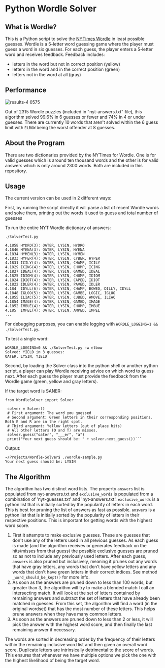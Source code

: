 # Python Wordle Solver

## What is Wordle?
This is a Python script to solve the [NYTimes Wordle](https://www.nytimes.com/games/wordle/index.html) in least possible guesses. Wordle is a 5-letter word guessing game where the player must guess a word in six guesses. For each guess, the player enters a 5-letter word and receives feedback. Feedback includes:
- letters in the word but not in correct position (yellow)
- letters in the word and in the correct position (green)
- letters not in the word at all (gray)

## Performance
![results-4 0575](https://user-images.githubusercontent.com/11002/182266138-b42cf540-0fdf-4677-be6f-9427df93e005.png)

Out of 2315 Wordle puzzles (included in "nyt-answers.txt" file), this algorithm solved 99.6% in 6 guesses or fewer and 74% in 4 or under guesses. There are currently 10 words that aren't solved within the 6 guess limit with `ELBOW` being the worst offender at 8 guesses.

## About the Program
There are two dictionaries provided by the NYTimes for Wordle. One is for valid guesses which is around ten thousand words and the other is for valid answers which is only around 2300 words. Both are included in this repository.

## Usage
The current version can be used in 2 different ways:

First, by running the script directly it will parse a list of recent Wordle words and solve them, printing out the words it used to guess and total number of guesses

To run the entire NYT Wordle dictionary of answers:
```
./SolverTest.py 
```

```
4.1858 HYDRO(3): OATER, LYSIN, HYDRO
4.1846 HYENA(3): OATER, LYSIN, HYENA
4.1834 HYMEN(3): OATER, LYSIN, HYMEN
4.1833 HYPER(4): OATER, LYSIN, CYBER, HYPER
4.1831 ICILY(4): OATER, LYSIN, CHAMP, ICILY
4.1829 ICING(4): OATER, LYSIN, CHUMP, ICING
4.1827 IDEAL(4): OATER, LYSIN, GAMED, IDEAL
4.1825 IDIOM(4): OATER, LYSIN, CHUMP, IDIOM
4.1824 IDIOT(4): OATER, LYSIN, CAPED, IDIOT
4.1822 IDLER(4): OATER, LYSIN, PAVED, IDLER
4.184  IDYLL(6): OATER, LYSIN, CHAMP, BOWED, DILLY, IDYLL
4.1848 IGLOO(5): OATER, LYSIN, GAMBE, LOGIC, IGLOO
4.1855 ILIAC(5): OATER, LYSIN, CUBED, AMOVE, ILIAC
4.1854 IMAGE(4): OATER, LYSIN, GAMED, IMAGE
4.1852 IMBUE(4): OATER, LYSIN, CHUMP, IMBUE
4.185  IMPEL(4): OATER, LYSIN, AMPED, IMPEL
...
```

For debugging purposes, you can enable logging with `WORDLE_LOGGING=1 && ./SolverTest.py`.

To test a single word:
```
WORDLE_LOGGING=0 && ./SolverTest.py -w elbow
Solved: YIELD in 3 guesses: 
OATER, LYSIN, YIELD
```

Second, by loading the Solver class into the python shell or another python script, a player can play Wordle receiving advice on which word to guess next. After each guess the player must provide the feedback from the Wordle game (green, yellow and gray letters).

If the target word is SANER:
```
from WordleSolver import Solver
 
 solver = Solver()
 # First argument: The word you guessed
 # Second argument: Green letters in their corresponding positions. Both E and R are in the right spot.
 # Third argument: Yellow letters (out of place hits)
 # All other letters (O and T) are misses.
 solver.guess("oater", "___er", "a")
 print("Your next guess should be: " + solver.next_guess())```
```

Output:
```
~/Projects/Wordle-Solver$ ./wordle-sample.py 
Your next guess should be: LYSIN
```

## The Algorithm
The algorithm has two distinct word lists. The property `answers` list is populated from nyt-answers.txt and `exclusive_words` is populated from a combination of 'nyt-guesses.txt' and 'nyt-answers.txt'. `exclusive_words` is a python list that is initially sorted by the popularity of letters in each word. This is best for pruning the list of answers as fast as possible. `answers` is a python list that is initially sorted by the popularity of letters in their respective positions. This is important for getting words with the highest word score.

1. First it attempts to make exclusive guesses. These are guesses that don't use any of the letters used in all previous guesses. As each guess is made (and the algorithm receives or generates feedback on the hits/misses from that guess) the possible exclusive guesses are pruned so as not to include any previously used letters. After each guess, `answers` is also pruned but inclusively, meaning it prunes out any words that have gray letters, any words that don't have yellow letters and any words that don't have green letters in their correct indices. See method `_word_should_be_kept()` for more info.
2. As soon as the answers are pruned down to less than 100 words, but greater than 3, the algorithm will try to make a blended match I call an intersecting match. It will look at the set of letters contained by remaining answers and subtract the set of letters that have already been matched in guesses. From this set, the algorithm will find a word (in the original wordset) that has the most number of these letters. This helps prune answers when they have many common letters.
3. As soon as the answers are pruned down to less than 2 or less, it will pick the answer with the highest word score, and then finally the last remaining answer if necessary.

The words are sorted in decreasing order by the frequency of their letters within the remaining inclusive word list and then given an overall word score. Duplicate letters are intrinsically detrimental to the score of words. This ensures that whenever we have multiple options we pick the one with the highest likelihood of being the target word.

